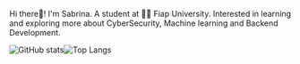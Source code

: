 Hi there👋!
I'm Sabrina. A student at 👨‍💻 Fiap University.
Interested in learning and exploring more about CyberSecurity, Machine learning and Backend Development.
<!---
SabrinaRoses/SabrinaRoses is a ✨ special ✨ repository because its `README.md` (this file) appears on your GitHub profile.
You can click the Preview link to take a look at your changes.
--->
![GitHub stats](https://github-readme-stats.vercel.app/api?username=SabrinaRoses&show_icons=true&theme=radical)![Top Langs](https://github-readme-stats.vercel.app/api/top-langs/?username=SabrinaRoses&layout=compact&show_icons=true&theme=radical)

